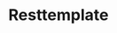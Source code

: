 

# Resttemplate  
<!-- 
Httpclient4.3+ 连接池监控详细介绍
https://www.jianshu.com/p/2813af4eb0d3
-->

<!-- 
springboot 注入 restTemplate
https://www.jianshu.com/p/583b798e8deb

RestTemplate返回泛型解决方案
https://www.jianshu.com/p/2196dd2c17a6
spring restTemplate 返回泛型
https://blog.csdn.net/a294039255/article/details/73850472

Springboot — 用更优雅的方式发HTTP请求(RestTemplate详解)
https://www.cnblogs.com/javazhiyin/p/9851775.html
resttemplate 发送get请求
https://blog.csdn.net/qq_35794202/article/details/102998621

发送json
        //封装请求头
        HttpHeaders headers = new HttpHeaders();
        headers.set("Souche-Std-Response","1");
        headers.set("AppName","cheyipai");
        //todo
        headers.setContentType(MediaType.APPLICATION_JSON_UTF8);

        OpenAccountRequestDTO openAccountRequestDTO = new OpenAccountRequestDTO();
        openAccountRequestDTO.setOpenType("");
        openAccountRequestDTO.setSignature("");
        openAccountRequestDTO.setTradeNo("");
        openAccountRequestDTO.setExt("");
        String openAccountRequest = JsonUtils.toJson(openAccountRequestDTO);
        //todo
        HttpEntity<String> httpEntity = new HttpEntity(openAccountRequest,headers);

-->